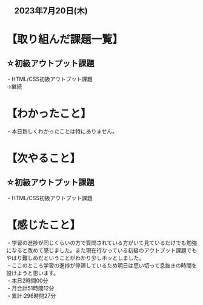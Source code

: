 ## 　2023年7月20日(木)
# 【取り組んだ課題一覧】
## ☆初級アウトプット課題
・HTML/CSS初級アウトプット課題<br>
→継続<br>
# 【わかったこと】
・本日新しくわかったことは特にありません。<br>
# 【次やること】
## ☆初級アウトプット課題
・HTML/CSS初級アウトプット課題<br>
# 【感じたこと】
・学習の進捗が同じくらいの方で質問されている方がいて見ているだけでも勉強になると改めて感じました。また現在行なっている初級のアウトプット課題でもやはり難しめだということがわかり少しホッとしました。<br>
・ここのところ学習の進捗が停滞しているため明日は思い切って息抜きの時間を設けようと思います。<br>
・本日2時間00分<br>
・月合計51時間12分<br>
・累計:296時間27分<br>
